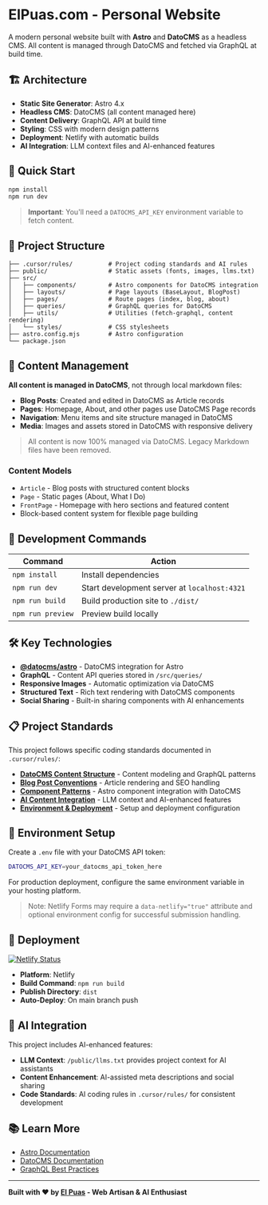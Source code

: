 # ElPuas.com - Personal Website

A modern personal website built with **Astro** and **DatoCMS** as a headless CMS. All content is managed through DatoCMS and fetched via GraphQL at build time.

## 🏗️ Architecture

- **Static Site Generator**: Astro 4.x
- **Headless CMS**: DatoCMS (all content managed here)
- **Content Delivery**: GraphQL API at build time
- **Styling**: CSS with modern design patterns
- **Deployment**: Netlify with automatic builds
- **AI Integration**: LLM context files and AI-enhanced features

## 🚀 Quick Start

```sh
npm install
npm run dev
```

> **Important**: You'll need a `DATOCMS_API_KEY` environment variable to fetch content.

## 📁 Project Structure

```text
├── .cursor/rules/          # Project coding standards and AI rules
├── public/                 # Static assets (fonts, images, llms.txt)
├── src/
│   ├── components/         # Astro components for DatoCMS integration
│   ├── layouts/            # Page layouts (BaseLayout, BlogPost)
│   ├── pages/              # Route pages (index, blog, about)
│   ├── queries/            # GraphQL queries for DatoCMS
│   ├── utils/              # Utilities (fetch-graphql, content rendering)
│   └── styles/             # CSS stylesheets
├── astro.config.mjs        # Astro configuration
└── package.json
```

## 📝 Content Management

**All content is managed in DatoCMS**, not through local markdown files:

- **Blog Posts**: Created and edited in DatoCMS as Article records
- **Pages**: Homepage, About, and other pages use DatoCMS Page records  
- **Navigation**: Menu items and site structure managed in DatoCMS
- **Media**: Images and assets stored in DatoCMS with responsive delivery

> All content is now 100% managed via DatoCMS. Legacy Markdown files have been removed.

### Content Models
- `Article` - Blog posts with structured content blocks
- `Page` - Static pages (About, What I Do)
- `FrontPage` - Homepage with hero sections and featured content
- Block-based content system for flexible page building

## 🔧 Development Commands

| Command | Action |
|---------|--------|
| `npm install` | Install dependencies |
| `npm run dev` | Start development server at `localhost:4321` |
| `npm run build` | Build production site to `./dist/` |
| `npm run preview` | Preview build locally |

## 🛠️ Key Technologies

- **[@datocms/astro](https://github.com/datocms/astro)** - DatoCMS integration for Astro
- **GraphQL** - Content API queries stored in `/src/queries/`
- **Responsive Images** - Automatic optimization via DatoCMS
- **Structured Text** - Rich text rendering with DatoCMS components
- **Social Sharing** - Built-in sharing components with AI enhancements

## 📋 Project Standards

This project follows specific coding standards documented in `.cursor/rules/`:

- **[DatoCMS Content Structure](.cursor/rules/datocms-content-structure.mdc)** - Content modeling and GraphQL patterns
- **[Blog Post Conventions](.cursor/rules/blog-post-conventions.mdc)** - Article rendering and SEO handling  
- **[Component Patterns](.cursor/rules/component-patterns.mdc)** - Astro component integration with DatoCMS
- **[AI Content Integration](.cursor/rules/ai-content-integration.mdc)** - LLM context and AI-enhanced features
- **[Environment & Deployment](.cursor/rules/environment-and-deployment.mdc)** - Setup and deployment configuration

## 🔑 Environment Setup

Create a `.env` file with your DatoCMS API token:

```bash
DATOCMS_API_KEY=your_datocms_api_token_here
```

For production deployment, configure the same environment variable in your hosting platform.

> Note: Netlify Forms may require a `data-netlify="true"` attribute and optional environment config for successful submission handling.

## 🚀 Deployment

[![Netlify Status](https://api.netlify.com/api/v1/badges/8fc29969-1705-49e5-a751-f641d646d839/deploy-status)](https://app.netlify.com/sites/elpuas/deploys)

- **Platform**: Netlify
- **Build Command**: `npm run build`
- **Publish Directory**: `dist`
- **Auto-Deploy**: On main branch push

## 🤖 AI Integration

This project includes AI-enhanced features:

- **LLM Context**: `/public/llms.txt` provides project context for AI assistants
- **Content Enhancement**: AI-assisted meta descriptions and social sharing
- **Code Standards**: AI coding rules in `.cursor/rules/` for consistent development

## 📚 Learn More

- [Astro Documentation](https://docs.astro.build)
- [DatoCMS Documentation](https://www.datocms.com/docs)
- [GraphQL Best Practices](https://graphql.org/learn/best-practices/)

---

**Built with ❤️ by [El Puas](https://elpuas.com) - Web Artisan & AI Enthusiast**
